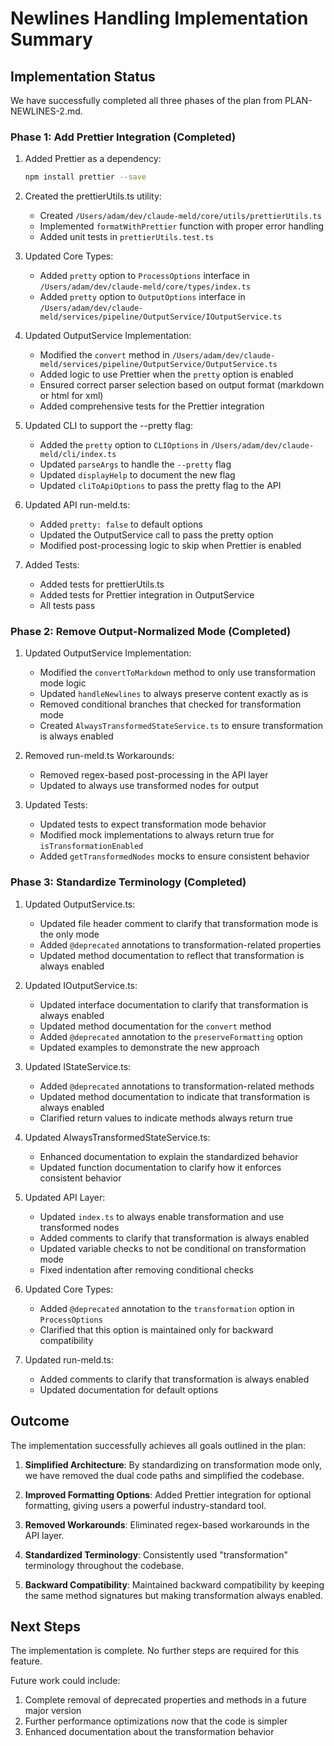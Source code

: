 # Newlines Handling Implementation Summary

## Implementation Status

We have successfully completed all three phases of the plan from PLAN-NEWLINES-2.md.

### Phase 1: Add Prettier Integration (Completed)

1. Added Prettier as a dependency:
   ```bash
   npm install prettier --save
   ```

2. Created the prettierUtils.ts utility:
   - Created `/Users/adam/dev/claude-meld/core/utils/prettierUtils.ts`
   - Implemented `formatWithPrettier` function with proper error handling
   - Added unit tests in `prettierUtils.test.ts`

3. Updated Core Types:
   - Added `pretty` option to `ProcessOptions` interface in `/Users/adam/dev/claude-meld/core/types/index.ts`
   - Added `pretty` option to `OutputOptions` interface in `/Users/adam/dev/claude-meld/services/pipeline/OutputService/IOutputService.ts`

4. Updated OutputService Implementation:
   - Modified the `convert` method in `/Users/adam/dev/claude-meld/services/pipeline/OutputService/OutputService.ts`
   - Added logic to use Prettier when the `pretty` option is enabled
   - Ensured correct parser selection based on output format (markdown or html for xml)
   - Added comprehensive tests for the Prettier integration

5. Updated CLI to support the --pretty flag:
   - Added the `pretty` option to `CLIOptions` in `/Users/adam/dev/claude-meld/cli/index.ts`
   - Updated `parseArgs` to handle the `--pretty` flag
   - Updated `displayHelp` to document the new flag
   - Updated `cliToApiOptions` to pass the pretty flag to the API

6. Updated API run-meld.ts:
   - Added `pretty: false` to default options
   - Updated the OutputService call to pass the pretty option
   - Modified post-processing logic to skip when Prettier is enabled

7. Added Tests:
   - Added tests for prettierUtils.ts
   - Added tests for Prettier integration in OutputService
   - All tests pass

### Phase 2: Remove Output-Normalized Mode (Completed)

1. Updated OutputService Implementation:
   - Modified the `convertToMarkdown` method to only use transformation mode logic
   - Updated `handleNewlines` to always preserve content exactly as is
   - Removed conditional branches that checked for transformation mode
   - Created `AlwaysTransformedStateService.ts` to ensure transformation is always enabled

2. Removed run-meld.ts Workarounds:
   - Removed regex-based post-processing in the API layer
   - Updated to always use transformed nodes for output

3. Updated Tests:
   - Updated tests to expect transformation mode behavior
   - Modified mock implementations to always return true for `isTransformationEnabled`
   - Added `getTransformedNodes` mocks to ensure consistent behavior

### Phase 3: Standardize Terminology (Completed)

1. Updated OutputService.ts:
   - Updated file header comment to clarify that transformation mode is the only mode
   - Added `@deprecated` annotations to transformation-related properties
   - Updated method documentation to reflect that transformation is always enabled

2. Updated IOutputService.ts:
   - Updated interface documentation to clarify that transformation is always enabled
   - Updated method documentation for the `convert` method
   - Added `@deprecated` annotation to the `preserveFormatting` option
   - Updated examples to demonstrate the new approach

3. Updated IStateService.ts:
   - Added `@deprecated` annotations to transformation-related methods
   - Updated method documentation to indicate that transformation is always enabled
   - Clarified return values to indicate methods always return true

4. Updated AlwaysTransformedStateService.ts:
   - Enhanced documentation to explain the standardized behavior
   - Updated function documentation to clarify how it enforces consistent behavior

5. Updated API Layer:
   - Updated `index.ts` to always enable transformation and use transformed nodes
   - Added comments to clarify that transformation is always enabled
   - Updated variable checks to not be conditional on transformation mode
   - Fixed indentation after removing conditional checks

6. Updated Core Types:
   - Added `@deprecated` annotation to the `transformation` option in `ProcessOptions`
   - Clarified that this option is maintained only for backward compatibility

7. Updated run-meld.ts:
   - Added comments to clarify that transformation is always enabled
   - Updated documentation for default options

## Outcome

The implementation successfully achieves all goals outlined in the plan:

1. **Simplified Architecture**: By standardizing on transformation mode only, we have removed the dual code paths and simplified the codebase.

2. **Improved Formatting Options**: Added Prettier integration for optional formatting, giving users a powerful industry-standard tool.

3. **Removed Workarounds**: Eliminated regex-based workarounds in the API layer.

4. **Standardized Terminology**: Consistently used "transformation" terminology throughout the codebase.

5. **Backward Compatibility**: Maintained backward compatibility by keeping the same method signatures but making transformation always enabled.

## Next Steps

The implementation is complete. No further steps are required for this feature.

Future work could include:

1. Complete removal of deprecated properties and methods in a future major version
2. Further performance optimizations now that the code is simpler
3. Enhanced documentation about the transformation behavior